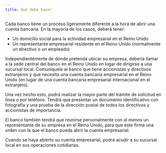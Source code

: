 ```yaml
---
title: Qué debe hacer
---
```


Cada banco tiene un proceso ligeramente diferente a la hora de abrir una cuenta bancaria. En la mayoría de los casos, deberá tener:

- Un domicilio social para la actividad empresarial en el Reino Unido 
- Un representante empresarial residente en el Reino Unido (normalmente un directivo o un empleado)
 
Independientemente de dónde pretenda ubicar su empresa, debería llamar a la sede central del banco en el Reino Unido en lugar de dirigirse a una sucursal local. Comuníquele al banco que tiene accionistas y directivos extranjeros y que necesita una cuenta bancaria empresarial en el Reino Unido (en lugar de una cuenta bancaria empresarial internacional en el extranjero).
 
Una vez hecho esto, podrá realizar la mayor parte del trámite de solicitud en línea o por teléfono. Tendrá que presentar un documento identificativo con fotografía y una prueba de la dirección postal de todos los directivos y accionistas de importancia.

El banco también tendrá que reunirse personalmente con al menos un representante de su empresa en el Reino Unido, para que este firme una orden con la que el banco pueda abrir la cuenta empresarial. 

Cuando se haya abierto su cuenta empresarial, podrá acudir a su sucursal local en sus operaciones cotidianas.
